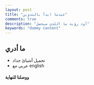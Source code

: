 ```yaml
---
layout: post
title: "عندما ابدأ بالتدوين"
comments: true
description: "أود رؤية ما اللذي سيحصل"
keywords: "dummy content"
---
```

## ما أدري
- تحميل أشيائ جداد
- عربي مع english

<div class="sage">
 
<script type="text/x-sage">
F.<e,f,h> = FreeAlgebra(QQ,3)
U = F.g_algebra({f*e: e*f - h, h*e: e*h + 2*e, h*f: f*h-2*f})
U
</script>

</div>



#### ووصلنا للنهاية
